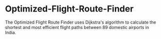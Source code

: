 # Optimized-Flight-Route-Finder
The Optimized Flight Route Finder uses Dijkstra's algorithm to calculate the shortest and most efficient flight paths between 89 domestic airports in India.
